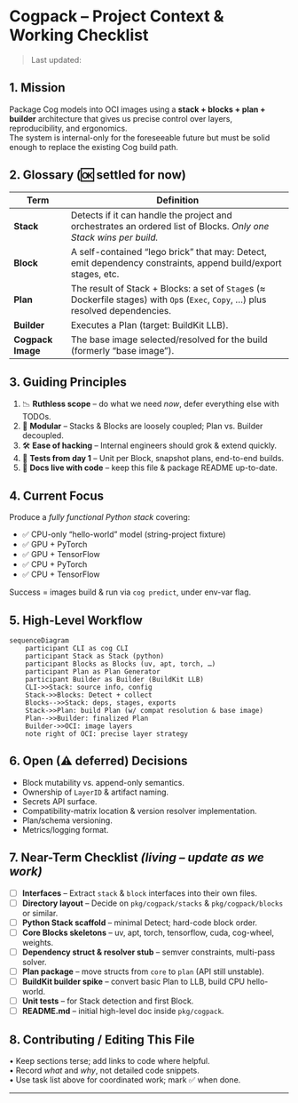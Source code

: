 # Cogpack – Project Context & Working Checklist

> Last updated: <!-- YYYY-MM-DD will be filled in automatically by Cursor when saving -->

## 1. Mission
Package Cog models into OCI images using a **stack + blocks + plan + builder** architecture that gives us precise control over layers, reproducibility, and ergonomics.  
The system is internal-only for the foreseeable future but must be solid enough to replace the existing Cog build path.

## 2. Glossary (🆗 settled for now)
| Term | Definition |
|------|------------|
| **Stack** | Detects if it can handle the project and orchestrates an ordered list of Blocks. *Only one Stack wins per build.* |
| **Block** | A self-contained “lego brick” that may: Detect, emit dependency constraints, append build/export stages, etc. |
| **Plan** | The result of Stack + Blocks: a set of `Stage`s (≈ Dockerfile stages) with `Op`s (`Exec`, `Copy`, …) plus resolved dependencies. |
| **Builder** | Executes a Plan (target: BuildKit LLB). |
| **Cogpack Image** | The base image selected/resolved for the build (formerly “base image”). |

## 3. Guiding Principles
1. 📉 **Ruthless scope** – do what we need *now*, defer everything else with TODOs.
2. 🧩 **Modular** – Stacks & Blocks are loosely coupled; Plan vs. Builder decoupled.
3. 🛠 **Ease of hacking** – Internal engineers should grok & extend quickly.
4. 🧪 **Tests from day 1** – Unit per Block, snapshot plans, end-to-end builds.
5. 📜 **Docs live with code** – keep this file & package README up-to-date.

## 4. Current Focus
Produce a *fully functional Python stack* covering:
- ✅ CPU-only “hello-world” model (string-project fixture)
- ✅ GPU + PyTorch
- ✅ GPU + TensorFlow
- ✅ CPU + PyTorch
- ✅ CPU + TensorFlow

Success = images build & run via `cog predict`, under env-var flag.

## 5. High-Level Workflow
```mermaid
sequenceDiagram
    participant CLI as cog CLI
    participant Stack as Stack (python)
    participant Blocks as Blocks (uv, apt, torch, …)
    participant Plan as Plan Generator
    participant Builder as Builder (BuildKit LLB)
    CLI->>Stack: source info, config
    Stack->>Blocks: Detect + collect
    Blocks-->>Stack: deps, stages, exports
    Stack->>Plan: build Plan (w/ compat resolution & base image)
    Plan-->>Builder: finalized Plan
    Builder->>OCI: image layers
    note right of OCI: precise layer strategy
```

## 6. Open (⚠ deferred) Decisions
- Block mutability vs. append-only semantics.
- Ownership of `LayerID` & artifact naming.
- Secrets API surface.
- Compatibility-matrix location & version resolver implementation.
- Plan/schema versioning.
- Metrics/logging format.

## 7. Near-Term Checklist *(living – update as we work)*
- [ ] **Interfaces** – Extract `stack` & `block` interfaces into their own files.
- [ ] **Directory layout** – Decide on `pkg/cogpack/stacks` & `pkg/cogpack/blocks` or similar.
- [ ] **Python Stack scaffold** – minimal Detect; hard-code block order.
- [ ] **Core Blocks skeletons** – uv, apt, torch, tensorflow, cuda, cog-wheel, weights.
- [ ] **Dependency struct & resolver stub** – semver constraints, multi-pass solver.
- [ ] **Plan package** – move structs from `core` to `plan` (API still unstable).
- [ ] **BuildKit builder spike** – convert basic Plan to LLB, build CPU hello-world.
- [ ] **Unit tests** – for Stack detection and first Block.
- [ ] **README.md** – initial high-level doc inside `pkg/cogpack`.

## 8. Contributing / Editing This File
• Keep sections terse; add links to code where helpful.  
• Record *what* and *why*, not detailed code snippets.  
• Use task list above for coordinated work; mark ✅ when done.

---
<!-- End of context file -->
